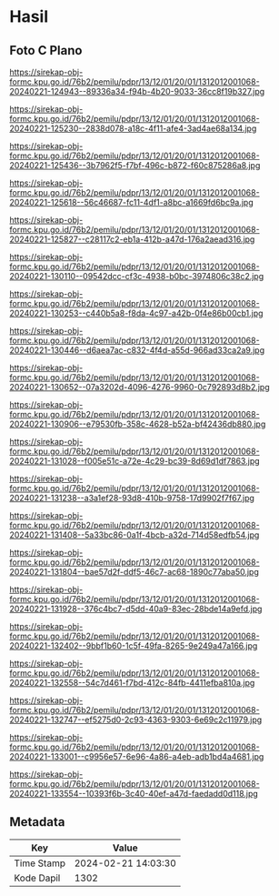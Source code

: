 # Hasil

## Foto C Plano

https://sirekap-obj-formc.kpu.go.id/76b2/pemilu/pdpr/13/12/01/20/01/1312012001068-20240221-124943--89336a34-f94b-4b20-9033-36cc8f19b327.jpg

https://sirekap-obj-formc.kpu.go.id/76b2/pemilu/pdpr/13/12/01/20/01/1312012001068-20240221-125230--2838d078-a18c-4f11-afe4-3ad4ae68a134.jpg

https://sirekap-obj-formc.kpu.go.id/76b2/pemilu/pdpr/13/12/01/20/01/1312012001068-20240221-125436--3b7962f5-f7bf-496c-b872-f60c875286a8.jpg

https://sirekap-obj-formc.kpu.go.id/76b2/pemilu/pdpr/13/12/01/20/01/1312012001068-20240221-125618--56c46687-fc11-4df1-a8bc-a1669fd6bc9a.jpg

https://sirekap-obj-formc.kpu.go.id/76b2/pemilu/pdpr/13/12/01/20/01/1312012001068-20240221-125827--c28117c2-eb1a-412b-a47d-176a2aead316.jpg

https://sirekap-obj-formc.kpu.go.id/76b2/pemilu/pdpr/13/12/01/20/01/1312012001068-20240221-130110--09542dcc-cf3c-4938-b0bc-3974806c38c2.jpg

https://sirekap-obj-formc.kpu.go.id/76b2/pemilu/pdpr/13/12/01/20/01/1312012001068-20240221-130253--c440b5a8-f8da-4c97-a42b-0f4e86b00cb1.jpg

https://sirekap-obj-formc.kpu.go.id/76b2/pemilu/pdpr/13/12/01/20/01/1312012001068-20240221-130446--d6aea7ac-c832-4f4d-a55d-966ad33ca2a9.jpg

https://sirekap-obj-formc.kpu.go.id/76b2/pemilu/pdpr/13/12/01/20/01/1312012001068-20240221-130652--07a3202d-4096-4276-9960-0c792893d8b2.jpg

https://sirekap-obj-formc.kpu.go.id/76b2/pemilu/pdpr/13/12/01/20/01/1312012001068-20240221-130906--e79530fb-358c-4628-b52a-bf42436db880.jpg

https://sirekap-obj-formc.kpu.go.id/76b2/pemilu/pdpr/13/12/01/20/01/1312012001068-20240221-131028--f005e51c-a72e-4c29-bc39-8d69d1df7863.jpg

https://sirekap-obj-formc.kpu.go.id/76b2/pemilu/pdpr/13/12/01/20/01/1312012001068-20240221-131238--a3a1ef28-93d8-410b-9758-17d9902f7f67.jpg

https://sirekap-obj-formc.kpu.go.id/76b2/pemilu/pdpr/13/12/01/20/01/1312012001068-20240221-131408--5a33bc86-0a1f-4bcb-a32d-714d58edfb54.jpg

https://sirekap-obj-formc.kpu.go.id/76b2/pemilu/pdpr/13/12/01/20/01/1312012001068-20240221-131804--bae57d2f-ddf5-46c7-ac68-1890c77aba50.jpg

https://sirekap-obj-formc.kpu.go.id/76b2/pemilu/pdpr/13/12/01/20/01/1312012001068-20240221-131928--376c4bc7-d5dd-40a9-83ec-28bde14a9efd.jpg

https://sirekap-obj-formc.kpu.go.id/76b2/pemilu/pdpr/13/12/01/20/01/1312012001068-20240221-132402--9bbf1b60-1c5f-49fa-8265-9e249a47a166.jpg

https://sirekap-obj-formc.kpu.go.id/76b2/pemilu/pdpr/13/12/01/20/01/1312012001068-20240221-132558--54c7d461-f7bd-412c-84fb-4411efba810a.jpg

https://sirekap-obj-formc.kpu.go.id/76b2/pemilu/pdpr/13/12/01/20/01/1312012001068-20240221-132747--ef5275d0-2c93-4363-9303-6e69c2c11979.jpg

https://sirekap-obj-formc.kpu.go.id/76b2/pemilu/pdpr/13/12/01/20/01/1312012001068-20240221-133001--c9956e57-6e96-4a86-a4eb-adb1bd4a4681.jpg

https://sirekap-obj-formc.kpu.go.id/76b2/pemilu/pdpr/13/12/01/20/01/1312012001068-20240221-133554--10393f6b-3c40-40ef-a47d-faedadd0d118.jpg


## Metadata

| Key        | Value               |
| ---------- | ------------------- |
| Time Stamp | 2024-02-21 14:03:30 |
| Kode Dapil | 1302                |



